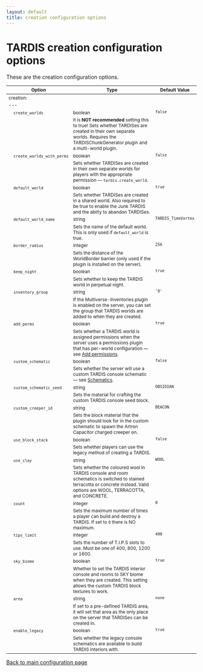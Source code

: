 ```yaml
---
layout: default
title: creation configuration options
---
```


# TARDIS creation configuration options

These are the creation configuration options.

<style type="text/css">
			table, table code { font-size:85%; }
			td { vertical-align:top; }
			td.noborder { border-bottom: none; }
			tr.coption { background-color: #eee; }
		</style>

| Option | Type | Default Value |
| --- | --- | --- |
| creation: |
| --- |
| &nbsp;&nbsp;&nbsp;&nbsp;`create_worlds` | boolean | `false` |
| &nbsp; | It is **NOT recommended** setting this to true! Sets whether TARDISes are created in their own separate worlds. Requires the TARDISChunkGenerator plugin and a multi-world plugin. |
| &nbsp;&nbsp;&nbsp;&nbsp;`create_worlds_with_perms` | boolean | `false` |
| &nbsp; | Sets whether TARDISes are created in their own separate worlds for players with the appropriate permission — `tardis.create_world`. |
| &nbsp;&nbsp;&nbsp;&nbsp;`default_world` | boolean | `true` |
| &nbsp; | Sets whether TARDISes are created in a shared world. Also required to be true to enable the Junk TARDIS and the abilty to abandon TARDISes. |
| &nbsp;&nbsp;&nbsp;&nbsp;`default_world_name` | string | `TARDIS_TimeVortex` |
| &nbsp; | Sets the name of the default world. This is only used if `default_world` is true. |
| &nbsp;&nbsp;&nbsp;&nbsp;`border_radius` | integer | `256` |
| &nbsp; | Sets the distance of the WorldBorder barrier (only used if the plugin is installed on the server). |
| &nbsp;&nbsp;&nbsp;&nbsp;`keep_night` | boolean | `true` |
| &nbsp; | Sets whether to keep the TARDIS world in perpetual night. |
| &nbsp;&nbsp;&nbsp;&nbsp;`inventory_group` | string | `'0'` |
| &nbsp; | If the Multiverse-Inventories plugin is enabled on the server, you can set the group that TARDIS worlds are added to when they are created. |
| &nbsp;&nbsp;&nbsp;&nbsp;`add_perms` | boolean | `true` |
| &nbsp; | Sets whether a TARDIS world is assigned permissions when the server uses a permissions plugin that has per-world configuration — see [Add permissions](add-permissions.html). |
| &nbsp;&nbsp;&nbsp;&nbsp;`custom_schematic` | boolean | `false` |
| &nbsp; | Sets whether the server will use a custom TARDIS console schematic — see [Schematics](schematics.html). |
| &nbsp;&nbsp;&nbsp;&nbsp;`custom_schematic_seed` | string | `OBSIDIAN` |
| &nbsp; | Sets the material for crafting the custom TARDIS console seed block. |
| &nbsp;&nbsp;&nbsp;&nbsp;`custom_creeper_id` | string | `BEACON` |
| &nbsp; | Sets the block material that the plugin should look for in the custom schematic to spawn the Artron Capacitor charged creeper on. |
| &nbsp;&nbsp;&nbsp;&nbsp;`use_block_stack` | boolean | `false` |
| &nbsp; | Sets whether players can use the legacy method of creating a TARDIS. |
| &nbsp;&nbsp;&nbsp;&nbsp;`use_clay` | string | `WOOL` |
| &nbsp; | Sets whether the coloured wool in TARDIS console and room schematics is switched to stained terracotta or concrete instead. Valid options are WOOL, TERRACOTTA, and CONCRETE. |
| &nbsp;&nbsp;&nbsp;&nbsp;`count` | integer | `0` |
| &nbsp; | Sets the maximum number of times a player can build and destroy a TARDIS. If set to `0` there is NO maximum. |
| &nbsp;&nbsp;&nbsp;&nbsp;`tips_limit` | integer | `400` |
| &nbsp; | Sets the number of T.I.P.S slots to use. Must be one of 400, 800, 1200 or 1600. |
| &nbsp;&nbsp;&nbsp;&nbsp;`sky_biome` | boolean | `true` |
| &nbsp; | Whether to set the TARDIS interior console and rooms to SKY biome when they are created. This setting allows the custom TARDIS block textures to work. |
| &nbsp;&nbsp;&nbsp;&nbsp;`area` | string | `none` |
| &nbsp; | If set to a pre-defined TARDIS area, it will set that area as the only place on the server that TARDISes can be created in. |
| &nbsp;&nbsp;&nbsp;&nbsp;`enable_legacy` | boolean | `true` |
| &nbsp; | Sets whether the legacy console schematics are available to build TARDIS interiors with. |

[Back to main configuration page](configuration.html)

